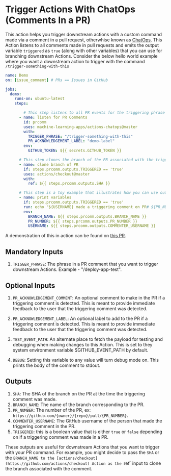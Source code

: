 

# Trigger Actions With ChatOps (Comments In a PR)

This action helps you trigger downstream actions with a custom command made via a comment in a pull request, otherwhise known as [ChatOps](https://www.pagerduty.com/blog/what-is-chatops/).  This Action listens to all comments made in pull requests and emits the output variable `triggered` as `true` (along with other variables) that you can use for branching downstream Actions.  Consider the below hello world example where you want a downstream action to trigger with the command `/trigger-something-with-this`

```yaml
name: Demo
on: [issue_comment] # PRs == Issues in GitHub

jobs:
  demo:
    runs-on: ubuntu-latest
    steps:

        # This step listens to all PR events for the triggering phrase
      - name: listen for PR Comments
        id: prcomm
        uses: machine-learning-apps/actions-chatops@master
        with:
          TRIGGER_PHRASE: "/trigger-something-with-this"
          PR_ACKNOWLEDGEMENT_LABEL: "demo-label"
        env:
          GITHUB_TOKEN: ${{ secrets.GITHUB_TOKEN }}

      # This step clones the branch of the PR associated with the triggering phrase, but only if it is triggered.
      - name: clone branch of PR
        if: steps.prcomm.outputs.TRIGGERED == 'true'
        uses: actions/checkout@master
        with:
          ref: ${{ steps.prcomm.outputs.SHA }}

      # This step is a toy example that illustrates how you can use outputs from the pr-command action
      - name: print variables
        if: steps.prcomm.outputs.TRIGGERED == 'true'
        run: echo "${USERNAME} made a triggering comment on PR# ${PR_NUMBER} for ${BRANCH_NAME}"
        env: 
          BRANCH_NAME: ${{ steps.prcomm.outputs.BRANCH_NAME }}
          PR_NUMBER: ${{ steps.prcomm.outputs.PR_NUMBER }}
          USERNAME: ${{ steps.prcomm.outputs.COMMENTER_USERNAME }}
```

A demonstration of this in action can be found on [this PR](https://github.com/machine-learning-apps/actions-pr-commands/pull/5).

## Mandatory Inputs

1. `TRIGGER_PHRASE`: The phrase in a PR comment that you want to trigger downstream Actions.  Example - "/deploy-app-test".

## Optional Inputs

1. `PR_ACKNOWLEDGEMENT_COMMENT`: An optional comment to make in the PR if a triggering comment is detected.  This is meant to provide immediate feedback to the user that the triggering comment was detected.

2. `PR_ACKNOWLEDGEMENT_LABEL`: An optional label to add to the PR if a triggering comment is detected.  This is meant to provide immediate feedback to the user that the triggering comment was detected.

3. `TEST_EVENT_PATH`: An alternate place to fetch the payload for testing and debugging when making changes to this Action.  This is set to they system environment variable $GITHUB_EVENT_PATH by default.

4. `DEBUG`: Setting this variable to any value will turn debug mode on. This prints the body of the comment to stdout.

## Outputs

1. `SHA`: The SHA of the branch on the PR at the time the triggering comment was made.
2. `BRANCH_NAME`: The name of the branch corresponding to the PR.
3. `PR_NUMBER`: The number of the PR, ex: `https://github.com/{owner}/{repo}/pull/{PR_NUMBER}`.
4. `COMMENTER_USERNAME`: The GitHub username of the person that made the triggering comment in the PR.
5. `TRIGGERED`: this is a boolean value that is either `true` or `false` depending on if a triggering comment was made in a PR.

These outputs are useful for downstream Actions that you want to trigger with your PR command. For example, you might decide to pass the `SHA` or the `BRANCH_NAME to the [actions/checkout](https://github.com/actions/checkout) Action as the `ref` input to clone the branch associated with the comment.
